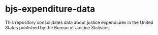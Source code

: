 # bjs-expenditure-data

This repository consolidates data about justice expendiures in the United States published by the Bureau of Justice Statistics
